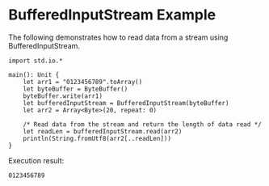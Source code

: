 # BufferedInputStream Example

The following demonstrates how to read data from a stream using BufferedInputStream.
<!-- verify -->

```cangjie
import std.io.*

main(): Unit {
    let arr1 = "0123456789".toArray()
    let byteBuffer = ByteBuffer()
    byteBuffer.write(arr1)
    let bufferedInputStream = BufferedInputStream(byteBuffer)
    let arr2 = Array<Byte>(20, repeat: 0)

    /* Read data from the stream and return the length of data read */
    let readLen = bufferedInputStream.read(arr2)
    println(String.fromUtf8(arr2[..readLen]))
}
```

Execution result:

```text
0123456789
```